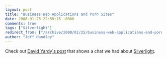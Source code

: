 ```yaml
---
layout: post
title: "Business Web Applications and Porn Sites"
date: 2008-01-25 22:59:15 -0800
comments: true
tags: ["Silverlight"]
redirect_from: ["/archive/2008/01/25/business-web-applications-and-porn-sites.aspx/"]
author: "Jeff Handley"
---
```

<!-- more -->
<p>Check out <a href="http://dyardy.spaces.live.com/blog/cns!812B0DF85863A595!293.entry" target="_blank">David Yardy's post</a> that shows a chat we had about <a href="http://silverlight.net/" target="_blank">Silverlight</a>.</p>
